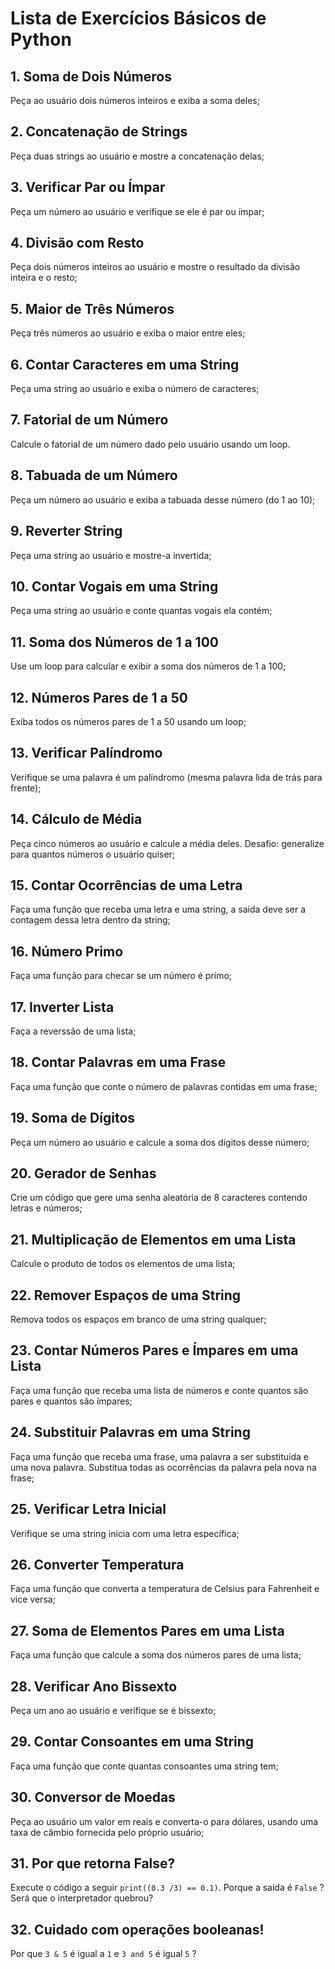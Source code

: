 
# Lista de Exercícios Básicos de Python

## 1. Soma de Dois Números
Peça ao usuário dois números inteiros e exiba a soma deles;

## 2. Concatenação de Strings
Peça duas strings ao usuário e mostre a concatenação delas;

## 3. Verificar Par ou Ímpar
Peça um número ao usuário e verifique se ele é par ou ímpar;

## 4. Divisão com Resto
Peça dois números inteiros ao usuário e mostre o resultado da divisão inteira e o resto;

## 5. Maior de Três Números
Peça três números ao usuário e exiba o maior entre eles;

## 6. Contar Caracteres em uma String
Peça uma string ao usuário e exiba o número de caracteres;

## 7. Fatorial de um Número
Calcule o fatorial de um número dado pelo usuário usando um loop.

## 8. Tabuada de um Número
Peça um número ao usuário e exiba a tabuada desse número (do 1 ao 10);

## 9. Reverter String
Peça uma string ao usuário e mostre-a invertida;

## 10. Contar Vogais em uma String
Peça uma string ao usuário e conte quantas vogais ela contém;

## 11. Soma dos Números de 1 a 100
Use um loop para calcular e exibir a soma dos números de 1 a 100;

## 12. Números Pares de 1 a 50
Exiba todos os números pares de 1 a 50 usando um loop;

## 13. Verificar Palíndromo
Verifique se uma palavra é um palíndromo (mesma palavra lida de trás para frente);

## 14. Cálculo de Média
Peça cinco números ao usuário e calcule a média deles. Desafio: generalize para quantos números o usuário quiser;

## 15. Contar Ocorrências de uma Letra
Faça uma função que receba uma letra e uma string, a saída deve ser a contagem dessa letra dentro da string;

## 16. Número Primo
Faça uma função para checar se um número é primo;

## 17. Inverter Lista
Faça a reverssão de uma lista;

## 18. Contar Palavras em uma Frase
Faça uma função que conte o número de palavras contidas em uma frase;

## 19. Soma de Dígitos
Peça um número ao usuário e calcule a soma dos dígitos desse número;

## 20. Gerador de Senhas
Crie um código que gere uma senha aleatória de 8 caracteres contendo letras e números;

## 21. Multiplicação de Elementos em uma Lista
Calcule o produto de todos os elementos de uma lista;

## 22. Remover Espaços de uma String
Remova todos os espaços em branco de uma string qualquer;

## 23. Contar Números Pares e Ímpares em uma Lista
Faça uma função que receba uma lista de números e conte quantos são pares e quantos são ímpares;

## 24. Substituir Palavras em uma String
Faça uma função que receba uma frase, uma palavra a ser substituída e uma nova palavra. Substitua todas as ocorrências da palavra pela nova na frase;

## 25. Verificar Letra Inicial
Verifique se uma string inicia com uma letra específica;

## 26. Converter Temperatura
Faça uma função que converta a temperatura de Celsius para Fahrenheit e vice versa;

## 27. Soma de Elementos Pares em uma Lista
Faça uma função que calcule a soma dos números pares de uma lista;

## 28. Verificar Ano Bissexto
Peça um ano ao usuário e verifique se é bissexto;

## 29. Contar Consoantes em uma String
Faça uma função que conte quantas consoantes uma string tem;

## 30. Conversor de Moedas
Peça ao usuário um valor em reais e converta-o para dólares, usando uma taxa de câmbio fornecida pelo próprio usuário;

## 31. Por que retorna False?
Execute o código a seguir `print((0.3 /3) == 0.1)`. Porque a saída é `False` ? Será que o interpretador quebrou?

## 32. Cuidado com operações booleanas!
Por que `3 & 5` é igual a `1` e `3 and 5` é igual `5` ?
